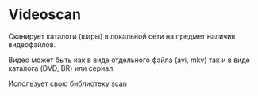 Videoscan
=========

Сканирует каталоги (шары) в локальной сети на предмет
наличия видеофайлов.


Видео может быть как в виде отдельного файла (avi, mkv)
так и в виде каталога (DVD, BR) или сериал.


Использует свою библиотеку scan